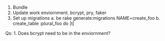 1. Bundle
2. Update work enviornment.
	bcrypt, pry, faker
3. Set up migrations
	a. be rake generate:migrations NAME=create_foo
	b. create_table :plural_foo do |t|








Qs:
	1. Does bcrypt need to be in the enviornment?

